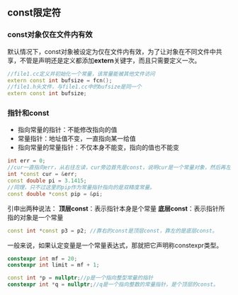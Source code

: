 ## const限定符 ##
### const对象仅在文件内有效 ###
默认情况下，const对象被设定为仅在文件内有效，为了让对象在不同文件中共享，不管是声明还是定义都添加**extern**关键字，而且只需要定义一次。
```cpp
//file1.cc定义并初始化一个常量，该常量能被其他文件访问
extern const int bufsize = fcn();
//file1.h头文件，与file1.cc中的bufsize是同一个
extern const int bufsize;
```
### 指针和const ###
- 指向常量的指针：不能修改指向的值
- 常量指针：地址值不变，一直指向某一给值
- 指向常量的常量指针：不仅本身不能变，指向的值也不能变

```cpp
int err = 0;
//cur一直指向err，从右往左读，cur旁边首先是const，说明cur是一个常量对象，然后再左边的*说明是一个常量指针，其他部分就是说明到底这个常量指针指向的是什么，这里指向的是int。
int *const cur = &err;
const double pi = 3.1415;
//同理，只不过这里的pip作为常量指针指向的是双精度常量。
const double *const pip = &pi;
```
引申出两种说法：
**顶层const**：表示指针本身是个常量
**底层const**：表示指针所指的对象是一个常量
```cpp
const int *const p3 = p2; //靠右的const是顶层const，靠左的是底层const。
```
一般来说，如果认定变量是一个常量表达式，那就把它声明称constexpr类型。
```cpp
constexpr int mf = 20;
constexpr int limit = mf + 1;
```
```cpp
const int *p = nullptr;//p是一个指向整型常量的指针
constexpr int *q = nullptr;//q是一个指向整数的常量指针，是个顶层的const。
```